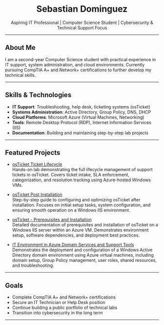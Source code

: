 <h1 align="center">Sebastian Dominguez</h1>
<p align="center">Aspiring IT Professional | Computer Science Student | Cybersecurity & Technical Support Focus</p>

---

## About Me

I am a second-year Computer Science student with practical experience in IT support, system administration, and cloud environments. Currently pursuing CompTIA A+ and Network+ certifications to further develop my technical skills.

---

## Skills & Technologies

- **IT Support**: Troubleshooting, help desk, ticketing systems (osTicket)
- **Systems Administration**: Active Directory, Group Policy, DNS, DHCP
- **Cloud Platforms**: Microsoft Azure (Virtual Machines, Networking)
- **Tools**: Remote Desktop Protocol (RDP), Internet Information Services (IIS)
- **Documentation**: Building and maintaining step-by-step lab projects

---

## Featured Projects

- [osTicket Ticket Lifecycle](https://github.com/seb-swe/osTicket-ticket-life-cycle)  
  Hands-on lab demonstrating the full lifecycle management of support tickets in osTicket. Covers ticket intake, SLA enforcement, categorization, and resolution tracking using Azure-hosted Windows VMs.

- [osTicket Post Installation](https://github.com/seb-swe/osTicket-Post-Installation)  
  Step-by-step guide to configuring and optimizing osTicket after installation. Focuses on initial setup tasks, system configuration, and ensuring smooth operation on a Windows IIS environment.

- [osTicket - Prerequisites and Installation](https://github.com/seb-swe/osticket-prereqs)  
  Detailed documentation of prerequisites and installation of osTicket on a Windows IIS server within an Azure VM. Demonstrates environment setup, software dependencies, and deployment best practices.

- [IT Environment in Azure Domain Services and Support Tools](https://github.com/seb-swe/Entry-Level-IT-Environment-in-Azure-Domain-Services-and-Support-Tools)  
  Demonstrates the deployment and configuration of a Windows Active Directory domain environment using Azure virtual machines, including domain setup, Group Policy management, user roles, shared resources, and troubleshooting.




---

## Goals

- Complete CompTIA A+ and Network+ certifications
- Secure an IT Technician or Help Desk position
- Continue building a public portfolio of technical labs
- Transition into cybersecurity in the long term

---




